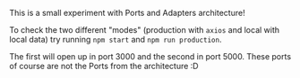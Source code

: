 This is a small experiment with Ports and Adapters architecture! 

To check the two different "modes" (production with `axios` and local with local data) try running `npm start` and `npm run production`. 

The first will open up in port 3000 and the second in port 5000. These ports of course are not the Ports from the architecture :D 